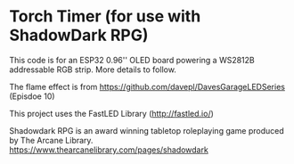 # Torch Timer (for use with ShadowDark RPG)
This code is for an ESP32 0.96'' OLED board powering a WS2812B addressable RGB strip. More details to follow.

The flame effect is from https://github.com/davepl/DavesGarageLEDSeries (Episdoe 10)

This project uses the FastLED Library (http://fastled.io/)

Shadowdark RPG is an award winning tabletop roleplaying game produced by The Arcane Library.
https://www.thearcanelibrary.com/pages/shadowdark
